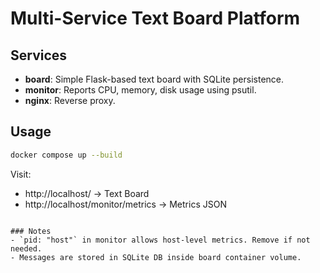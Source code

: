 # Multi-Service Text Board Platform

## Services
- **board**: Simple Flask-based text board with SQLite persistence.
- **monitor**: Reports CPU, memory, disk usage using psutil.
- **nginx**: Reverse proxy.

## Usage
```bash
docker compose up --build
```
Visit:
- http://localhost/ -> Text Board
- http://localhost/monitor/metrics -> Metrics JSON
```

### Notes
- `pid: "host"` in monitor allows host-level metrics. Remove if not needed.
- Messages are stored in SQLite DB inside board container volume.
